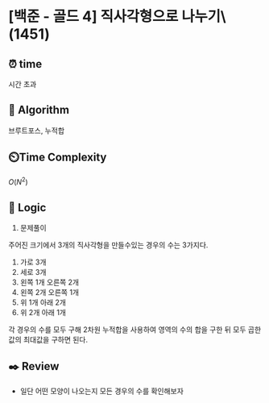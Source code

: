 # [백준 - 골드 4] 직사각형으로 나누기\ (1451)
 
## ⏰  **time**

시간 초과

## :pushpin: **Algorithm**

브루트포스, 누적합

## ⏲️**Time Complexity**

$O(N^2)$

## :round_pushpin: **Logic**
1. 문제풀이

주어진 크기에서 3개의 직사각형을 만들수있는 경우의 수는 3가지다.

1. 가로 3개
2. 세로 3개
3. 왼쪽 1개 오른쪽 2개
4. 왼쪽 2개 오른쪽 1개
5. 위 1개 아래 2개
6. 위 2개 아래 1개

각 경우의 수를 모두 구해 2차원 누적합을 사용하여 영역의 수의 합을 구한 뒤 모두 곱한 값의 최대값을 구하면 된다.

## :black_nib: **Review**
- 일단 어떤 모양이 나오는지 모든 경우의 수를 확인해보자